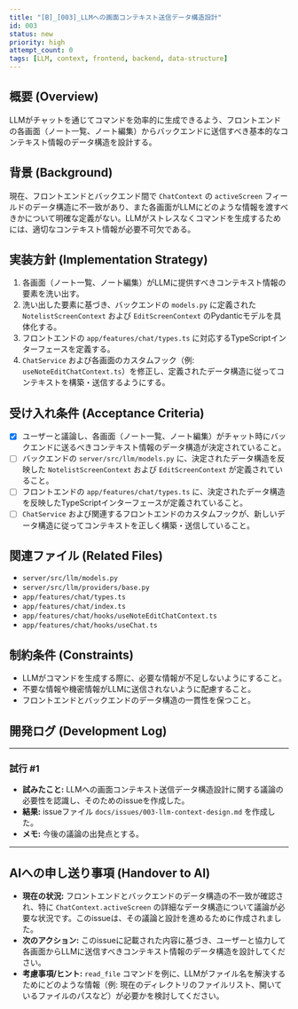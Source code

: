 ```yaml
---
title: "[B]_[003]_LLMへの画面コンテキスト送信データ構造設計"
id: 003
status: new
priority: high
attempt_count: 0
tags: [LLM, context, frontend, backend, data-structure]
---
```


## 概要 (Overview)

LLMがチャットを通じてコマンドを効率的に生成できるよう、フロントエンドの各画面（ノート一覧、ノート編集）からバックエンドに送信すべき基本的なコンテキスト情報のデータ構造を設計する。

## 背景 (Background)

現在、フロントエンドとバックエンド間で `ChatContext` の `activeScreen` フィールドのデータ構造に不一致があり、また各画面がLLMにどのような情報を渡すべきかについて明確な定義がない。LLMがストレスなくコマンドを生成するためには、適切なコンテキスト情報が必要不可欠である。

## 実装方針 (Implementation Strategy)

1.  各画面（ノート一覧、ノート編集）がLLMに提供すべきコンテキスト情報の要素を洗い出す。
2.  洗い出した要素に基づき、バックエンドの `models.py` に定義された `NotelistScreenContext` および `EditScreenContext` のPydanticモデルを具体化する。
3.  フロントエンドの `app/features/chat/types.ts` に対応するTypeScriptインターフェースを定義する。
4.  `ChatService` および各画面のカスタムフック（例: `useNoteEditChatContext.ts`）を修正し、定義されたデータ構造に従ってコンテキストを構築・送信するようにする。

## 受け入れ条件 (Acceptance Criteria)

- [x] ユーザーと議論し、各画面（ノート一覧、ノート編集）がチャット時にバックエンドに送るべきコンテキスト情報のデータ構造が決定されていること。
- [ ] バックエンドの `server/src/llm/models.py` に、決定されたデータ構造を反映した `NotelistScreenContext` および `EditScreenContext` が定義されていること。
- [ ] フロントエンドの `app/features/chat/types.ts` に、決定されたデータ構造を反映したTypeScriptインターフェースが定義されていること。
- [ ] `ChatService` および関連するフロントエンドのカスタムフックが、新しいデータ構造に従ってコンテキストを正しく構築・送信していること。

## 関連ファイル (Related Files)

- `server/src/llm/models.py`
- `server/src/llm/providers/base.py`
- `app/features/chat/types.ts`
- `app/features/chat/index.ts`
- `app/features/chat/hooks/useNoteEditChatContext.ts`
- `app/features/chat/hooks/useChat.ts`

## 制約条件 (Constraints)

- LLMがコマンドを生成する際に、必要な情報が不足しないようにすること。
- 不要な情報や機密情報がLLMに送信されないように配慮すること。
- フロントエンドとバックエンドのデータ構造の一貫性を保つこと。

## 開発ログ (Development Log)

---
### 試行 #1

- **試みたこと:** LLMへの画面コンテキスト送信データ構造設計に関する議論の必要性を認識し、そのためのissueを作成した。
- **結果:** issueファイル `docs/issues/003-llm-context-design.md` を作成した。
- **メモ:** 今後の議論の出発点とする。

---

## AIへの申し送り事項 (Handover to AI)

- **現在の状況:** フロントエンドとバックエンドのデータ構造の不一致が確認され、特に `ChatContext.activeScreen` の詳細なデータ構造について議論が必要な状況です。このissueは、その議論と設計を進めるために作成されました。
- **次のアクション:** このissueに記載された内容に基づき、ユーザーと協力して各画面からLLMに送信すべきコンテキスト情報のデータ構造を設計してください。
- **考慮事項/ヒント:** `read_file` コマンドを例に、LLMがファイル名を解決するためにどのような情報（例: 現在のディレクトリのファイルリスト、開いているファイルのパスなど）が必要かを検討してください。
